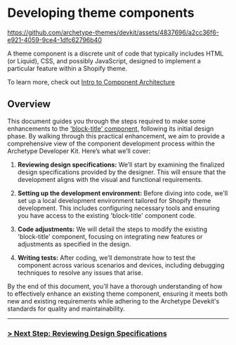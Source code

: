 # Developing theme components

https://github.com/archetype-themes/devkit/assets/4837696/a2cc36f6-e921-4059-9ce4-1dfc62796b40

A theme component is a discrete unit of code that typically includes HTML (or Liquid), CSS, and possibly JavaScript, designed to implement a particular feature within a Shopify theme.

To learn more, check out [Intro to Component Architecture](https://github.com/archetype-themes/devkit/blob/main/2.%20Architecture/Theme%20Components/Introduction.md)

## Overview

This document guides you through the steps required to make some enhancements to the ['block-title' component](https://github.com/archetype-themes/reference-components/blob/main/components/block-title/block-title.liquid), following its initial design phase. By walking through this practical enhancement, we aim to provide a comprehensive view of the component development process within the Archetype Developer Kit. Here’s what we’ll cover:

1. **Reviewing design specifications:** We’ll start by examining the finalized design specifications provided by the designer. This will ensure that the development aligns with the visual and functional requirements.

2. **Setting up the development environment:** Before diving into code, we'll set up a local development environment tailored for Shopify theme development. This includes configuring necessary tools and ensuring you have access to the existing 'block-title' component code.

3. **Code adjustments:** We will detail the steps to modify the existing 'block-title' component, focusing on integrating new features or adjustments as specified in the design.

4. **Writing tests:** After coding, we’ll demonstrate how to test the component across various scenarios and devices, including debugging techniques to resolve any issues that arise.

By the end of this document, you'll have a thorough understanding of how to effectively enhance an existing theme component, ensuring it meets both new and existing requirements while adhering to the Archetype Devekit's standards for quality and maintainability.

---

### [> Next Step: Reviewing Design Specifications](https://github.com/archetype-themes/devkit/blob/main/1.%20Getting%20Started/Developing%20components/b.%20Reviewing%20Design%20Specifications.md)
